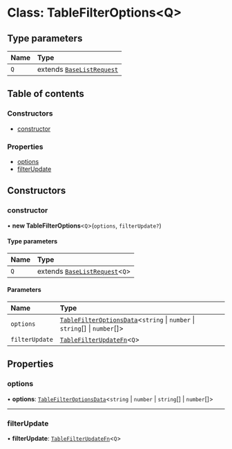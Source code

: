 # Class: TableFilterOptions<Q\>

## Type parameters

| Name | Type |
| :------ | :------ |
| `Q` | extends [`BaseListRequest`](BaseListRequest.md) |

## Table of contents

### Constructors

- [constructor](TableFilterOptions.md#constructor)

### Properties

- [options](TableFilterOptions.md#options)
- [filterUpdate](TableFilterOptions.md#filterupdate)

## Constructors

### constructor

• **new TableFilterOptions**<`Q`\>(`options`, `filterUpdate?`)

#### Type parameters

| Name | Type |
| :------ | :------ |
| `Q` | extends [`BaseListRequest`](BaseListRequest.md)<`Q`\> |

#### Parameters

| Name | Type |
| :------ | :------ |
| `options` | [`TableFilterOptionsData`](../README.md#tablefilteroptionsdata)<`string` \| `number` \| `string`[] \| `number`[]\> |
| `filterUpdate` | [`TableFilterUpdateFn`](../README.md#tablefilterupdatefn)<`Q`\> |

## Properties

### options

• **options**: [`TableFilterOptionsData`](../README.md#tablefilteroptionsdata)<`string` \| `number` \| `string`[] \| `number`[]\>

___

### filterUpdate

• **filterUpdate**: [`TableFilterUpdateFn`](../README.md#tablefilterupdatefn)<`Q`\>
